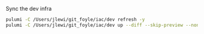 Sync the dev infra

```bash {"id":"01HZ2GTQAA8ECXR36P75EJBGK4"}
pulumi -C /Users/jlewi/git_foyle/iac/dev refresh -y
pulumi -C /Users/jlewi/git_foyle/iac/dev up --diff --skip-preview --non-interactive
```

